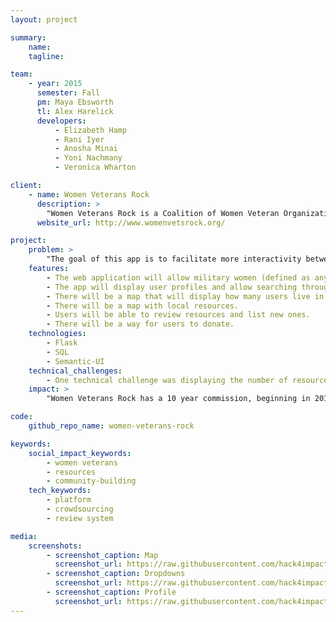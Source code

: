 ```yaml
---
layout: project

summary:
    name: 
    tagline:

team:
    - year: 2015
      semester: Fall
      pm: Maya Ebsworth
      tl: Alex Harelick
      developers:
          - Elizabeth Hamp
          - Rani Iyer
          - Anosha Minai
          - Yoni Nachmany
          - Veronica Wharton

client:
    - name: Women Veterans Rock
      description: >
        "Women Veterans Rock is a Coalition of Women Veteran Organizations and Women Advocacy Organizations Supporting Women Veterans & Military Families in The Areas of: Housing; Employment; Education; Financial Stability; Health & Wellness."
      website_url: http://www.womenvetsrock.org/

project:
    problem: >
        "The goal of this app is to facilitate more interactivity between the leadership (national and regional admins) and the community of military women. The current website is very flat and mainly displays information. The admins want to learn more about the community (where they are, what they care about) so they can figure out how to better help military women."
    features:
        - The web application will allow military women (defined as any women connected to the military, through veteran status, spouse, or family) to register for an account.
        - The app will display user profiles and allow searching through user profiles.
        - There will be a map that will display how many users live in each town or city.
        - There will be a map with local resources.
        - Users will be able to review resources and list new ones.
        - There will be a way for users to donate.
    technologies:
        - Flask
        - SQL
        - Semantic-UI
    technical_challenges:
        - One technical challenge was displaying the number of resources for a region in the map. At different levels of zoon, the map had to show different numbers of resources for a specific region.
    impact: >
        "Women Veterans Rock has a 10 year commission, beginning in 2010. For the first 5 years, the focus has been on connecting veterans to jobs, resources, housing. Now they are halfway through, and the mindset is maturing into thinking about what happens after 2020 when the commission ends."

code:
    github_repo_name: women-veterans-rock

keywords:
    social_impact_keywords:
        - women veterans
        - resources
        - community-building
    tech_keywords:
        - platform
        - crowdsourcing
        - review system

media:
    screenshots:
        - screenshot_caption: Map
          screenshot_url: https://raw.githubusercontent.com/hack4impact/project-screenshots/master/wvr/ss04.jpg
        - screenshot_caption: Dropdowns
          screenshot_url: https://raw.githubusercontent.com/hack4impact/project-screenshots/master/wvr/ss03.jpg
        - screenshot_caption: Profile
          screenshot_url: https://raw.githubusercontent.com/hack4impact/project-screenshots/master/wvr/ss05.jpg
---
```

